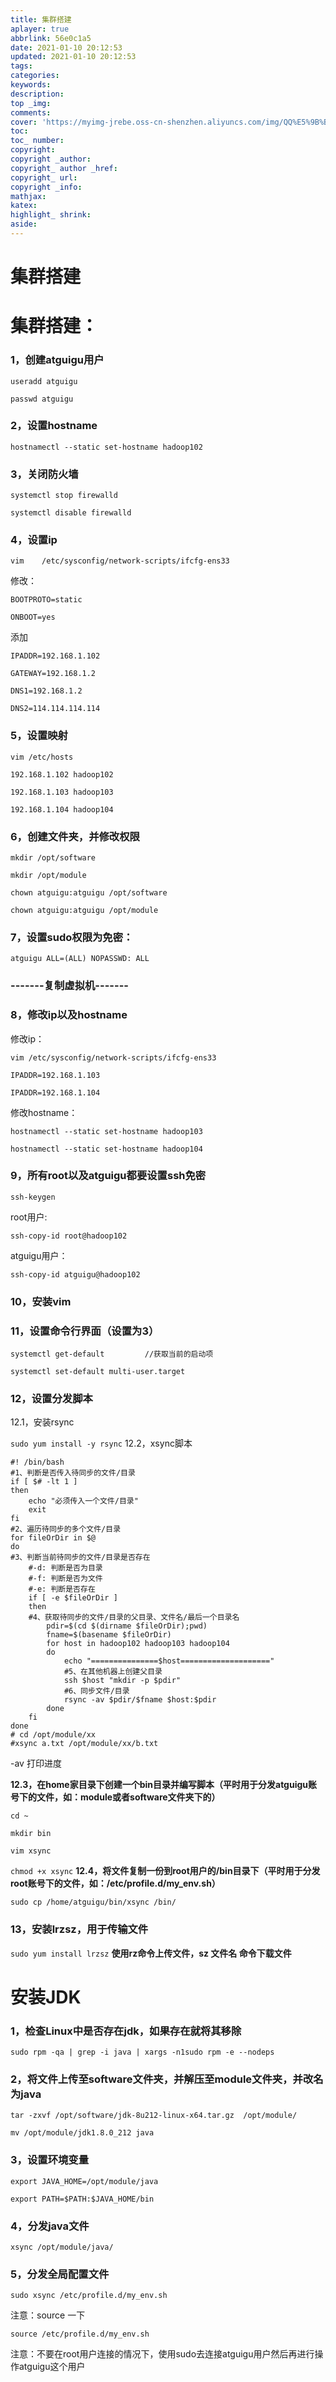```yaml
---
title: 集群搭建
aplayer: true
abbrlink: 56e0c1a5
date: 2021-01-10 20:12:53
updated: 2021-01-10 20:12:53
tags:
categories:
keywords:
description:
top _img:
comments:
cover: 'https://myimg-jrebe.oss-cn-shenzhen.aliyuncs.com/img/QQ%E5%9B%BE%E7%89%8720210125082243.jpg'
toc:
toc_ number:
copyright:
copyright _author:
copyright_ author _href:
copyright_ url:
copyright _info:
mathjax:
katex:
highlight_ shrink:
aside:
---
```




# 集群搭建

# **集群搭建：**

### **1，创建atguigu用户**

`useradd atguigu`

`passwd atguigu`

### **2，设置hostname**

`hostnamectl --static set-hostname hadoop102`
### **3，关闭防火墙**

`systemctl stop firewalld`

`systemctl disable firewalld`
### **4，设置ip**

`vim    /etc/sysconfig/network-scripts/ifcfg-ens33`

修改：

`BOOTPROTO=static`

`ONBOOT=yes`

添加

`IPADDR=192.168.1.102`

`GATEWAY=192.168.1.2`

`DNS1=192.168.1.2`

`DNS2=114.114.114.114`

### **5，设置映射**

`vim /etc/hosts`

`192.168.1.102 hadoop102`

`192.168.1.103 hadoop103`

`192.168.1.104 hadoop104`

### **6，创建文件夹，并修改权限**

`mkdir /opt/software`

`mkdir /opt/module`

`chown atguigu:atguigu /opt/software`

`chown atguigu:atguigu /opt/module`
### **7，设置sudo权限为免密：**

`atguigu ALL=(ALL) NOPASSWD: ALL`
### -------复制虚拟机-------

### **8，修改ip以及hostname**

修改ip：

`vim /etc/sysconfig/network-scripts/ifcfg-ens33`

`IPADDR=192.168.1.103`

`IPADDR=192.168.1.104`

修改hostname：

`hostnamectl --static set-hostname hadoop103`

`hostnamectl --static set-hostname hadoop104`

### 9，**所有root以及atguigu都要设置ssh免密**

`ssh-keygen`

root用户:

`ssh-copy-id root@hadoop102`

atguigu用户：

`ssh-copy-id atguigu@hadoop102`
### **10，安装vim**

### **11，设置命令行界面（设置为3）**

`systemctl get-default         //获取当前的启动项`

`systemctl set-default multi-user.target`
### **12，设置分发脚本**

12.1，安装rsync

`sudo yum install -y rsync`
12.2，xsync脚本

```
#! /bin/bash
#1、判断是否传入待同步的文件/目录
if [ $# -lt 1 ]
then
	echo "必须传入一个文件/目录"
	exit
fi
#2、遍历待同步的多个文件/目录
for fileOrDir in $@
do
#3、判断当前待同步的文件/目录是否存在
	#-d: 判断是否为目录
	#-f: 判断是否为文件
	#-e: 判断是否存在
	if [ -e $fileOrDir ]
	then
	#4、获取待同步的文件/目录的父目录、文件名/最后一个目录名
		pdir=$(cd $(dirname $fileOrDir);pwd)
		fname=$(basename $fileOrDir)
		for host in hadoop102 hadoop103 hadoop104
		do
			echo "===============$host===================="
			#5、在其他机器上创建父目录
			ssh $host "mkdir -p $pdir"
			#6、同步文件/目录
			rsync -av $pdir/$fname $host:$pdir
		done
	fi
done
# cd /opt/module/xx
#xsync a.txt /opt/module/xx/b.txt
```

-av 打印进度

**12.3，在home家目录下创建一个bin目录并编写脚本（平时用于分发atguigu账号下的文件，如：module或者software文件夹下的）**

`cd ~`

`mkdir bin`

`vim xsync`

`chmod +x xsync`
**12.4，将文件复制一份到root用户的/bin目录下（平时用于分发root账号下的文件，如：/etc/profile.d/my_env.sh）**

`sudo cp /home/atguigu/bin/xsync /bin/`

### **13，安装lrzsz，用于传输文件**

`sudo yum install lrzsz`
**使用rz命令上传文件，sz 文件名 命令下载文件**

# **安装JDK**

### **1，检查Linux中是否存在jdk，如果存在就将其移除**

`sudo rpm -qa | grep -i java | xargs -n1sudo rpm -e --nodeps`
### **2，将文件上传至software文件夹，并解压至module文件夹，并改名为java**

`tar -zxvf /opt/software/jdk-8u212-linux-x64.tar.gz  /opt/module/`

`mv /opt/module/jdk1.8.0_212 java`
### **3，设置环境变量**

`export JAVA_HOME=/opt/module/java`

`export PATH=$PATH:$JAVA_HOME/bin`

### **4，分发java文件**

`xsync /opt/module/java/`

### **5，分发全局配置文件**

`sudo xsync /etc/profile.d/my_env.sh`

注意：source 一下

`source /etc/profile.d/my_env.sh`

注意：不要在root用户连接的情况下，使用sudo去连接atguigu用户然后再进行操作atguigu这个用户